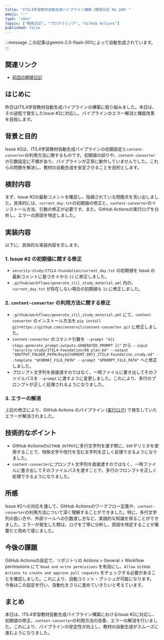 ```yaml
---
title: "ITIL4学習教材自動生成パイプライン構築（開発日記 No.109）"
emoji: "✅"
type: "idea"
topics: ["開発日記", "プログラミング", "GitHub Actions"]
published: false
---
```


:::message
この記事はgemini-2.0-flash-001によって自動生成されています。
:::

## 関連リンク

- [前回の開発日記](https://zenn.dev/centervil/articles/2025-06-16_108_dev-diary)

## はじめに

昨日はITIL4学習教材自動生成パイプラインの構築に取り組みました。本日は、その過程で発生したIssue #2に対応し、パイプラインのエラー解消と機能改善を目指します。

## 背景と目的

Issue #2は、ITIL4学習教材自動生成パイプラインの初期設定と`content-converter`の利用方法に関するものです。初期値の誤りや、`content-converter`の引数設定に不備があり、パイプラインが正常に動作していませんでした。これらの問題を解決し、教材の自動生成を安定させることを目的とします。

## 検討内容

まず、Issue #2の最新コメントを確認し、指摘されている問題点を洗い出しました。具体的には、`current_day.txt`の初期値の修正と、`content-converter`のインストール方法、引数の修正が必要です。また、GitHub Actionsの実行ログを分析し、エラーの原因を特定しました。

## 実装内容

以下に、具体的な実装内容を示します。

### 1. Issue #2 の初期値に関する修正

*   `security-study/ITIL4-Foundation/current_day.txt` の初期値を Issue の最新コメントに基づき `9` から `11` に修正しました。
*   `.github/workflows/generate_itil_study_material.yml` 内の、`current_day.txt` が存在しない場合の初期値も `11` に修正しました。

### 2. `content-converter` の利用方法に関する修正

*   `.github/workflows/generate_itil_study_material.yml` にて、`content-converter` のインストール方法を `pip install git+https://github.com/centervil/content-converter.git` に修正しました。
*   `content-converter` のコマンド引数を `--prompt "${{ steps.generate_prompt.outputs.GENERATED_PROMPT }}"` から `--input "security-study/ITIL4-Foundation/00_plan.md" --output "$OUTPUT_FOLDER_PATH/Day${CURRENT_DAY}_ITIL4-Foundation_study.md" --template "$FORMAT_FILE_PATH" --prompt "$PROMPT_FILE_PATH"` へと修正しました。
*   プロンプト文字列を直接渡すのではなく、一時ファイルに書き出してそのファイルパスを `--prompt` に渡すように変更しました。これにより、多行のプロンプトが正しく処理されるようになりました。

### 3. エラーの解消

上記の修正により、GitHub Actions のパイプライン ([実行ログ](https://github.com/centervil/Docs-Study/actions/runs/15701894750/job/44238439913)) で発生していたエラーが解消されました。

## 技術的なポイント

*   GitHub Actionsの`GITHUB_OUTPUT`に多行文字列を渡す際に、`EOF`デリミタを使用することで、特殊文字や改行を含む文字列を正しく処理できるようになりました。
*   `content-converter`にプロンプト文字列を直接渡すのではなく、一時ファイルに書き出してそのファイルパスを渡すことで、多行のプロンプトを正しく処理できるようになりました。

## 所感

Issue #2への対応を通して、GitHub Actionsのワークフロー定義や、`content-converter`の利用方法について深く理解することができました。特に、多行文字列の扱い方や、外部ツールへの引数渡し方など、実践的な知識を得ることができました。エラーが発生した際は、ログを丁寧に分析し、原因を特定することが重要だと改めて感じました。

## 今後の課題

GitHub Actionsの設定で、リポジトリの Actions > General > Workflow permissions にて `Read and write permissions` を有効にし、`Allow GitHub Actions to create and approve pull requests` をチェックする必要があることを確認しました。これにより、自動コミット・プッシュが可能になります。 今後はこの設定を行い、自動化をさらに進めていきたいと考えています。

## まとめ

本日は、ITIL4学習教材自動生成パイプライン構築におけるIssue #2に対応し、初期値の修正、`content-converter`の利用方法の改善、エラーの解消を行いました。これにより、パイプラインの安定性が向上し、教材の自動生成がスムーズに進むようになりました。
